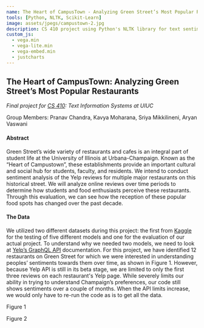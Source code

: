 ```yaml
---
name: The Heart of CampusTown - Analyzing Green Street’s Most Popular Restaurants
tools: [Python, NLTK, Scikit-Learn]
image: assets/jpegs/campustown-2.jpg
description: CS 410 project using Python's NLTK library for text sentiment analysis of Yelp reviews for popular UIUC restaurants
custom_js:
  - vega.min
  - vega-lite.min
  - vega-embed.min
  - justcharts
---
```


## The Heart of CampusTown: Analyzing Green Street’s Most Popular Restaurants
*Final project for [CS 410](https://cs.illinois.edu/academics/courses/cs410): Text Information Systems at UIUC*

Group Members: Pranav Chandra, Kavya Moharana, Sriya Mikkilineni, Aryan Vaswani

#### Abstract
Green Street’s wide variety of restaurants and cafes is an integral part of student life at the University of Illinois at Urbana-Champaign. Known as the “Heart of Campustown”, these establishments provide an important cultural and social hub for students, faculty, and residents. We intend to conduct sentiment analysis of the Yelp reviews for multiple major restaurants on this historical street. We will analyze online reviews over time periods to determine how students and food enthusiasts perceive these restaurants. Through this evaluation, we can see how the reception of these popular food spots has changed over the past decade.

#### The Data
We utilized two different datasets during this project: the first from [Kaggle](https://www.kaggle.com/datasets/hhalalwi/yelp-light) for the testing of five different models and one for the evaluation of our actual project. To understand why we needed two  models, we need to look at [Yelp’s GraphQL API](https://docs.developer.yelp.com/docs/graphql-basic-usage) documentation. For this project, we have identified 12 restaurants on Green Street for which we were interested in understanding peoples’ sentiments towards them over time, as shown in Figure 1. However, because Yelp API is still in its beta stage, we are limited to only the first three reviews on each restaurant's Yelp page. While severely limits our ability in trying to understand Champaign’s preferences, our code still shows sentiments over a couple of months. When the API limits increase, we would only have to re-run the code as is to get all the data.

<vegachart schema-url="{{ site.baseurl }}/assets/json/chart2_410.json" style="width: 100%"></vegachart>
Figure 1

<vegachart schema-url="{{ site.baseurl }}/assets/json/chart1_410.json" style="width: 100%"></vegachart>
Figure 2